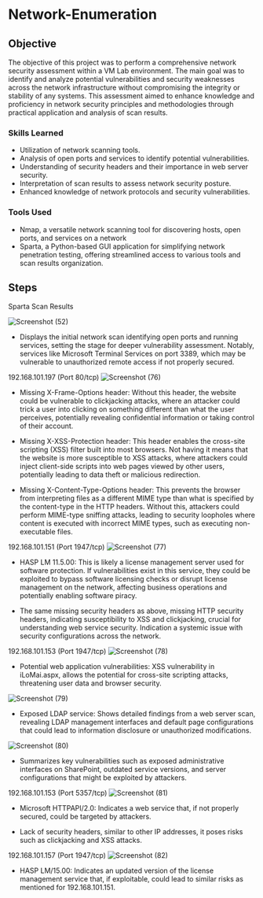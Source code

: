 # Network-Enumeration

## Objective

The objective of this project was to perform a comprehensive network security assessment within a VM Lab environment. The main goal was to identify and analyze potential vulnerabilities and security weaknesses across the network infrastructure without compromising the integrity or stability of any systems. This assessment aimed to enhance knowledge and proficiency in network security principles and methodologies through practical application and analysis of scan results.

### Skills Learned

- Utilization of network scanning tools.
- Analysis of open ports and services to identify potential vulnerabilities.
- Understanding of security headers and their importance in web server security.
- Interpretation of scan results to assess network security posture.
- Enhanced knowledge of network protocols and security vulnerabilities.

### Tools Used

- Nmap, a versatile network scanning tool for discovering hosts, open ports, and services on a network
- Sparta, a Python-based GUI application for simplifying network penetration testing, offering streamlined access to various tools and scan results organization.

## Steps
Sparta Scan Results

![Screenshot (52)](https://github.com/fypm2000/Network-Enumeration/assets/117059426/97e1be17-b87a-4ed8-a981-d564345906e3)
- Displays the initial network scan identifying open ports and running services, setting the stage for deeper vulnerability assessment. Notably, services like Microsoft Terminal Services on port 3389, which may be vulnerable to unauthorized remote access if not properly secured.

192.168.101.197 (Port 80/tcp)
![Screenshot (76)](https://github.com/fypm2000/Network-Enumeration/assets/117059426/0783dcb7-bd16-40c2-a831-4299e69e0dab)
- Missing X-Frame-Options header: Without this header, the website could be vulnerable to clickjacking attacks, where an attacker could trick a user into clicking on something different than what the user perceives, potentially revealing confidential information or taking control of their account.
  
- Missing X-XSS-Protection header: This header enables the cross-site scripting (XSS) filter built into most browsers. Not having it means that the website is more susceptible to XSS attacks, where attackers could inject client-side scripts into web pages viewed by other users, potentially leading to data theft or malicious redirection.

- Missing X-Content-Type-Options header: This prevents the browser from interpreting files as a different MIME type than what is specified by the content-type in the HTTP headers. Without this, attackers could perform MIME-type sniffing attacks, leading to security loopholes where content is executed with incorrect MIME types, such as executing non-executable files.


192.168.101.151 (Port 1947/tcp)
![Screenshot (77)](https://github.com/fypm2000/Network-Enumeration/assets/117059426/e53648e8-41bf-47bc-bb84-3ebbcee6e8cf)

- HASP LM 11.5.00: This is likely a license management server used for software protection. If vulnerabilities exist in this service, they could be exploited to bypass software licensing checks or disrupt license management on the network, affecting business operations and potentially enabling software piracy.
  
- The same missing security headers as above, missing HTTP security headers, indicating susceptibility to XSS and clickjacking, crucial for understanding web service security. Indication a systemic issue with security configurations across the network.


192.168.101.153 (Port 1947/tcp)
![Screenshot (78)](https://github.com/fypm2000/Network-Enumeration/assets/117059426/30259ef2-0b3d-4c9c-8f5d-55e5eb042f18)
- Potential web application vulnerabilities: XSS vulnerability in iLoMai.aspx, allows the potential for cross-site scripting attacks, threatening user data and browser security.

![Screenshot (79)](https://github.com/fypm2000/Network-Enumeration/assets/117059426/84e21832-76d6-4337-b379-13f60b13e22c)
- Exposed LDAP service: Shows detailed findings from a web server scan, revealing LDAP management interfaces and default page configurations that could lead to information disclosure or unauthorized modifications.

![Screenshot (80)](https://github.com/fypm2000/Network-Enumeration/assets/117059426/34eab6d5-b90a-4504-84b5-7a2e0c02831f)
- Summarizes key vulnerabilities such as exposed administrative interfaces on SharePoint, outdated service versions, and server configurations that might be exploited by attackers.

192.168.101.153 (Port 5357/tcp)
![Screenshot (81)](https://github.com/fypm2000/Network-Enumeration/assets/117059426/ef97d5c7-20ed-4ad2-b0cb-4da206db73b3)

- Microsoft HTTPAPI/2.0: Indicates a web service that, if not properly secured, could be targeted by attackers.
  
- Lack of security headers, similar to other IP addresses, it poses risks such as clickjacking and XSS attacks.


192.168.101.157 (Port 1947/tcp)
![Screenshot (82)](https://github.com/fypm2000/Network-Enumeration/assets/117059426/576f6c51-40cb-4ed4-85cc-66cc8fa727c6)

- HASP LM/15.00: Indicates an updated version of the license management service that, if exploitable, could lead to similar risks as mentioned for 192.168.101.151.
